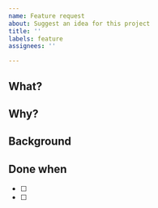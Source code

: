 ```yaml
---
name: Feature request
about: Suggest an idea for this project
title: ''
labels: feature
assignees: ''

---
```

## What?

## Why? 

## Background  

## Done when
-  [ ] 
-  [ ] 
